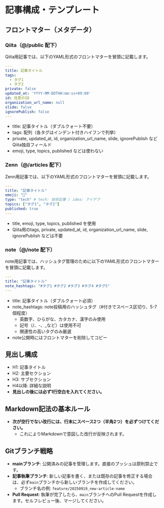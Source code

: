 # 記事構成・テンプレート

## フロントマター（メタデータ）

### Qiita（@/public 配下）
Qiita用記事では、以下のYAML形式のフロントマターを冒頭に記載します。

```yaml
---
title: 記事タイトル
tags:
  - タグ1
  - タグ2
private: false
updated_at: 'YYYY-MM-DDTHH:mm:ss+09:00'
id: 任意のID
organization_url_name: null
slide: false
ignorePublish: false
---
```
- title: 記事タイトル（ダブルクォート不要）
- tags: 配列（各タグはインデント付きハイフンで列挙）
- private, updated_at, id, organization_url_name, slide, ignorePublish などQiita独自フィールド
- emoji, type, topics, published などは使わない

### Zenn（@/articles 配下）
Zenn用記事では、以下のYAML形式のフロントマターを冒頭に記載します。

```yaml
---
title: "記事タイトル"
emoji: "💭"
type: "tech" # tech: 技術記事 / idea: アイデア
topics: ["タグ1", "タグ2"]
published: true
---
```
- title, emoji, type, topics, published を使用
- Qiita用のtags, private, updated_at, id, organization_url_name, slide, ignorePublish などは不要

### note（@/note 配下）
note用記事では、ハッシュタグ管理のために以下のYAML形式のフロントマターを冒頭に記載します。

```yaml
---
title: "記事タイトル"
note_hashtags: "#タグ1 #タグ2 #タグ3 #タグ4 #タグ5"
---
```
- title: 記事タイトル（ダブルクォート必須）
- note_hashtags: note投稿用のハッシュタグ（#付きでスペース区切り、5-7個程度）
  - 英数字、ひらがな、カタカナ、漢字のみ使用
  - 記号（/、-、_など）は使用不可
  - 関連性の高いタグのみ厳選
- note公開時にはフロントマターを削除してコピー

## 見出し構成
- H1: 記事タイトル
- H2: 主要セクション
- H3: サブセクション
- H4以降: 詳細な説明
- **見出しの後には必ず1行空白を入れてください。**

## Markdown記法の基本ルール
- **次が空行でない改行には、行末にスペース2つ（半角2つ）を必ずつけてください。**
  - これによりMarkdownで意図した改行が反映されます。 

## Gitブランチ戦略
- **mainブランチ**: 公開済みの記事を管理します。直接のプッシュは原則禁止です。
- **記事執筆ブランチ**: 新しい記事を書く、または既存の記事を修正する場合は、必ず`main`ブランチから新しいブランチを作成してください。
  - ブランチ名の例: `feature/20250919_new-article-name`
- **Pull Request**: 執筆が完了したら、`main`ブランチへのPull Requestを作成します。セルフレビュー後、マージしてください。